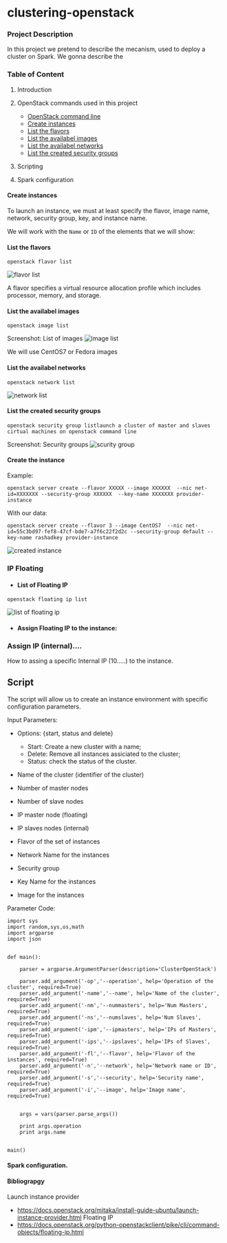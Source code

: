 # clustering-openstack

### Project Description
In this project we pretend to describe the mecanism, used to deploy a cluster on Spark. We gonna describe the 

### Table of Content
1. Introduction
2. OpenStack commands used in this project 
	* [OpenStack command line](#OpenStack-command-line)
	* [Create instances](#Create-instances)
	* [List the flavors](#How-to-show-the-flavors)
	* [List the availabel images](#List-the-availabel-images)
	* [List the availabel networks](#List-the-availabel-networks)
	* [List the created security groups](#List-the-created-security-groups)

3. Scripting
4. Spark configuration


#### Create instances

To launch an instance, we must at least specify the flavor, image name, network, security group, key, and instance name.

We will work with the ``Name`` or ``ID`` of the elements that we will show:


#### List the flavors

```
openstack flavor list 
```
![flavor list](https://user-images.githubusercontent.com/19154337/36341891-7f3521c8-13f5-11e8-87c6-442e428046e9.png)

A flavor specifies a virtual resource allocation profile which includes processor, memory, and storage.

#### List the availabel images
```
openstack image list
```
Screenshot: List of images
![image list](https://user-images.githubusercontent.com/19154337/36341806-15b0ee18-13f4-11e8-9381-b9c3e938cec1.png)

We will use CentOS7 or Fedora images

#### List the availabel networks
```
openstack network list
```

![network list](https://user-images.githubusercontent.com/19154337/36341907-ba4099b4-13f5-11e8-9343-19c9f32bb0ee.png)


#### List the created security groups
```
openstack security group listlaunch a cluster of master and slaves cirtual machines on openstack command line
```
Screenshot: Security groups
![scurity group](https://user-images.githubusercontent.com/19154337/36341856-efd324e4-13f4-11e8-8e61-14c60708e302.png)

#### Create the instance

Example:

```
openstack server create --flavor XXXXX --image XXXXXX  --nic net-id=XXXXXXX --security-group XXXXXX  --key-name XXXXXXX provider-instance
```

With our data:

```
openstack server create --flavor 3 --image CentOS7  --nic net-id=55c3bd97-fef8-47cf-bde7-a7f6c22f2d2c --security-group default --key-name rashadkey provider-instance
```
![created instance](https://user-images.githubusercontent.com/19154337/36346610-ec53e78e-1441-11e8-8964-85921835c1b4.png)

### IP Floating
* #### List of Floating IP
```
openstack floating ip list
```
![list of floating ip](https://user-images.githubusercontent.com/19154337/36352310-3cba6cf0-14b7-11e8-8b1e-b9021ffe59cc.png)

* #### Assign Floating IP to the instance:




### Assign IP (internal)....

How to assing a specific Internal IP (10.....) to the instance.

## Script

The script will allow us to create an instance environment with specific configuration parameters.

Input Parameters:

- Options: {start, status and delete} 
	- Start: Create a new cluster with a name;
	- Delete: Remove all instances assiciated to the cluster;
	- Status: check the status of the cluster.
	
- Name of the cluster (identifier of the cluster)
- Number of master nodes
- Number of slave nodes
- IP master node (floating)
- IP slaves nodes (internal)
- Flavor of the set of instances
- Network Name for the instances
- Security group
- Key Name for the instances
- Image for the instances

Parameter Code:

```
import sys
import random,sys,os,math
import argparse
import json


def main():

	parser = argparse.ArgumentParser(description='ClusterOpenStack')

	parser.add_argument('-op','--operation', help='Operation of the cluster', required=True)
	parser.add_argument('-name','--name', help='Name of the cluster', required=True)
	parser.add_argument('-nm','--nummasters', help='Num Masters', required=True)
	parser.add_argument('-ns','--numslaves', help='Num Slaves', required=True)
	parser.add_argument('-ipm','--ipmasters', help='IPs of Masters', required=True)
	parser.add_argument('-ips','--ipslaves', help='IPs of Slaves', required=True)
	parser.add_argument('-fl','--flavor', help='Flavor of the instances', required=True)
	parser.add_argument('-n','--network', help='Network name or ID', required=True)
	parser.add_argument('-s','--security', help='Security name', required=True)
	parser.add_argument('-i','--image', help='Image name', required=True)
	

	args = vars(parser.parse_args())

	print args.operation
	print args.name


main()

```




#### Spark configuration.

#### Bibliograpgy
Launch instance provider
* https://docs.openstack.org/mitaka/install-guide-ubuntu/launch-instance-provider.html
Floating IP
* https://docs.openstack.org/python-openstackclient/pike/cli/command-objects/floating-ip.html
